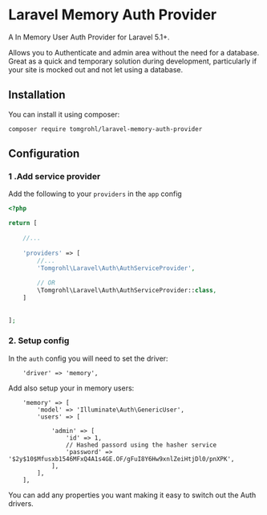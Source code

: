 # Laravel Memory Auth Provider

A In Memory User Auth Provider for Laravel 5.1+.

Allows you to Authenticate and admin area without the need for a database. 
Great as a quick and temporary solution during development, 
particularly if your site is mocked out and not let using a database.


## Installation

You can install it using composer:

`composer require tomgrohl/laravel-memory-auth-provider`


## Configuration

### 1 .Add service provider

Add the following to your `providers` in the `app` config

```php
<?php

return [
    
    //...
    
    'providers' => [
        //...    
        'Tomgrohl\Laravel\Auth\AuthServiceProvider',
        
        // OR
        \Tomgrohl\Laravel\Auth\AuthServiceProvider::class,
    ]
    
    
];

```

### 2. Setup config

In the `auth` config you will need to set the driver:

```
    'driver' => 'memory',
```

Add also setup your in memory users:

```
    'memory' => [
        'model' => 'Illuminate\Auth\GenericUser',
        'users' => [
    
            'admin' => [
                'id' => 1,
                // Hashed passord using the hasher service
                'password' => '$2y$10$Mfusxb1546MFxQ4A1s4GE.OF/gFuI8Y6Hw9xnlZeiHtjDl0/pnXPK',
            ],
        ],
    ],
```

You can add any properties you want making it easy to switch out the Auth drivers.